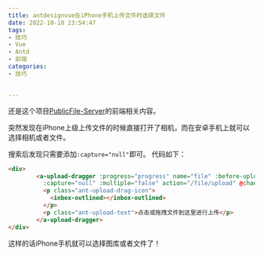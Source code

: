 ```yaml
---
title: antdesignvue在iPhone手机上传文件时选择文件
date: 2022-10-10 23:54:47
tags:
- 技巧
- Vue
- Antd
- 前端
categories:
- 技巧


---
```


还是这个项目[PublicFile-Server](https://github.com/sxz799/PublicFile-Server)的前端相关内容。

突然发现在iPhone上级上传文件的时候直接打开了相机，而在安卓手机上就可以选择相机或者文件。

搜索后发现只需要添加`:capture="null"`即可。
代码如下：
<!--more-->
```html
<div>
        <a-upload-dragger :progress="progress" name="file" :before-upload="beforeUpload" :showUploadList="true"
          :capture="null" :multiple="false" action="/file/upload" @change="handleChange">
          <p class="ant-upload-drag-icon">
            <inbox-outlined></inbox-outlined>
          </p>
          <p class="ant-upload-text">点击或拖拽文件到这里进行上传</p>
        </a-upload-dragger>
</div>
```
这样的话iPhone手机就可以选择图库或者文件了！

